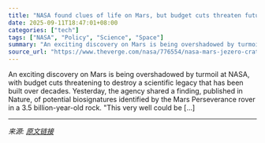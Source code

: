 ```yaml
---
title: "NASA found clues of life on Mars, but budget cuts threaten future missions"
date: 2025-09-11T18:47:01+08:00
categories: ["tech"]
tags: ["NASA", "Policy", "Science", "Space"]
summary: "An exciting discovery on Mars is being overshadowed by turmoil at NASA, with budget cuts threatening to destroy a scientific legacy that has been built over decades. Yesterday, the agency shared a fin"
source_url: "https://www.theverge.com/nasa/776554/nasa-mars-jezero-crater-budget-cuts"
---
```


An exciting discovery on Mars is being overshadowed by turmoil at NASA, with budget cuts threatening to destroy a scientific legacy that has been built over decades. Yesterday, the agency shared a finding, published in Nature, of potential biosignatures identified by the Mars Perseverance rover in a 3.5 billion-year-old rock. "This very well could be [&#8230;]

---

*来源: [原文链接](https://www.theverge.com/nasa/776554/nasa-mars-jezero-crater-budget-cuts)*
